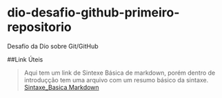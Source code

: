 # dio-desafio-github-primeiro-repositorio
Desafio da Dio sobre Git/GitHub

##Link Úteis
>Aqui tem um link de Sintexe Básica de markdown, porém dentro de introduçção tem uma arquivo com um resumo básico da sintaxe.
[Sintaxe_Basica Markdown](https://www.markdownguide.org/basic-syntax/)
